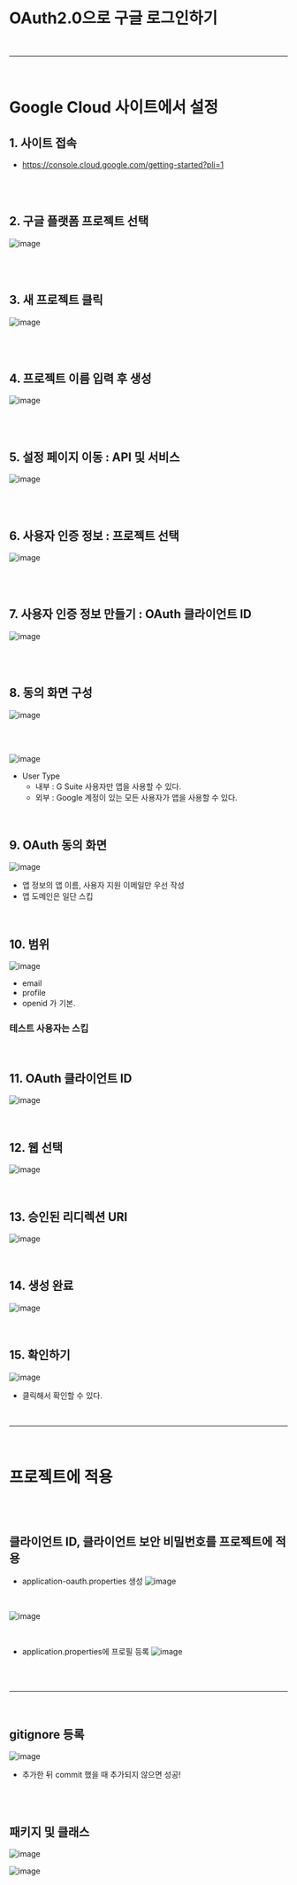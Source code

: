# OAuth2.0으로 구글 로그인하기


<br>
<hr>
<br>

# Google Cloud 사이트에서 설정

## 1. 사이트 접속
 - https://console.cloud.google.com/getting-started?pli=1 

<br><br>

## 2. 구글 플랫폼 프로젝트 선택

![image](https://user-images.githubusercontent.com/74396651/199977257-76dfc28f-e98b-4897-b85f-7a172510fe66.png)

<br><br>

## 3. 새 프로젝트 클릭

![image](https://user-images.githubusercontent.com/74396651/199977461-efb7a3e8-3781-4687-ba00-fe6c71fda742.png)

<br><br>

## 4. 프로젝트 이름 입력 후 생성

![image](https://user-images.githubusercontent.com/74396651/199977768-fc128110-5f91-4b4d-8cec-40b86d122be5.png)

<br><br>

## 5. 설정 페이지 이동 : API 및 서비스

![image](https://user-images.githubusercontent.com/74396651/199977944-e65e95c7-6f55-4f66-9ecd-74ab0b568916.png)

<br><br>

## 6. 사용자 인증 정보 : 프로젝트 선택

![image](https://user-images.githubusercontent.com/74396651/199978103-4a6e8187-bc07-430d-9120-2b4b6e8504bf.png)

<br><br>

## 7. 사용자 인증 정보 만들기 : OAuth 클라이언트 ID

![image](https://user-images.githubusercontent.com/74396651/199978223-8a7c1181-20db-44a0-9b4a-e4daf6f31333.png)

<br><br>

## 8. 동의 화면 구성

![image](https://user-images.githubusercontent.com/74396651/199978385-dfa59aa4-a6a1-48be-a744-63ee50279a6e.png)

<br><br>

![image](https://user-images.githubusercontent.com/74396651/199979027-31aa407d-8642-4632-9623-c3d381d512e7.png)
- User Type
   - 내부 : G Suite 사용자만 앱을 사용할 수 있다.
   - 외부 : Google 계정이 있는 모든 사용자가 앱을 사용할 수 있다.

<br>

## 9. OAuth 동의 화면
![image](https://user-images.githubusercontent.com/74396651/199982445-e10cc70c-517c-45fe-8e3d-fb824ebae6e2.png)

- 앱 정보의 앱 이름, 사용자 지원 이메일만 우선 작성
- 앱 도메인은 일단 스킵

<br>

## 10. 범위
![image](https://user-images.githubusercontent.com/74396651/199982724-75485a05-59de-4730-b7e7-52d59ca1c008.png)

- email
- profile
- openid 가 기본.

### 테스트 사용자는 스킵

<br>

## 11. OAuth 클라이언트 ID
![image](https://user-images.githubusercontent.com/74396651/199983540-bbef1d78-cf14-46fe-bd41-5e19a083671b.png)

<br>

## 12. 웹 선택
![image](https://user-images.githubusercontent.com/74396651/199983595-6553fd09-9b4c-433c-b93d-301a5e8a4c45.png)

<br>

## 13. 승인된 리디렉션 URI
![image](https://user-images.githubusercontent.com/74396651/199983842-26408e1b-f34a-46de-8475-d2ac0a4deada.png)

<br>

## 14. 생성 완료
![image](https://user-images.githubusercontent.com/74396651/199983963-78869b3a-647d-428f-a823-78ed52e2358e.png)

<br>

## 15. 확인하기
![image](https://user-images.githubusercontent.com/74396651/199984260-74953f63-b146-4270-83ee-71b093bf03f3.png)
- 클릭해서 확인할 수 있다.

<br>
<hr>
<br>

# 프로젝트에 적용

<br><br>

## 클라이언트 ID, 클라이언트 보안 비밀번호를 프로젝트에 적용

- application-oauth.properties 생성
![image](https://user-images.githubusercontent.com/74396651/199986150-9437d439-bb53-4aae-86d4-ad14a2139d55.png)

<br>

![image](https://user-images.githubusercontent.com/74396651/199986251-c48b38a7-d111-4bed-ae40-0fc2a4a2673f.png)

<br>

- application.properties에 프로필 등록
![image](https://user-images.githubusercontent.com/74396651/199986912-fd78b8c2-e229-40c2-8e07-d45109c80deb.png)

<br>

<br>
<hr>
<br>

## gitignore 등록

![image](https://user-images.githubusercontent.com/74396651/199987227-6b7f16dd-f047-448b-93fb-976cda276f35.png)

- 추가한 뒤 commit 했을 때 추가되지 않으면 성공!

<br><br>

## 패키지 및 클래스


![image](https://user-images.githubusercontent.com/74396651/215500606-9cf49a42-9e73-4ae5-9a49-0240411659c8.png)

![image](https://user-images.githubusercontent.com/74396651/215500703-e0dfc05c-d205-4277-8071-a6920a8bfd75.png)


